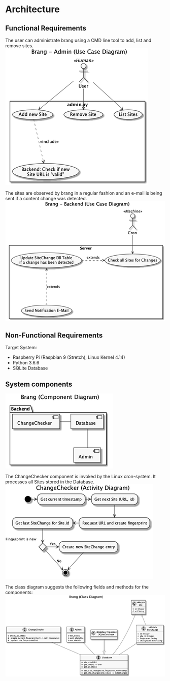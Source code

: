 # Architecture 

## Functional Requirements
The user can administrate brang using a CMD line tool to add, list and remove sites. 
![alt text](images/use_case_diagram_human.png)

The sites are observed by brang in a regular fashion and an e-mail is 
being sent if a content change was detected. 
![alt text](images/use_case_diagram_cron.png)

## Non-Functional Requirements
Target System:
* Raspberry Pi (Raspbian 9 (Stretch), Linux Kernel 4.14)
* Python 3.6.6
* SQLite Database

## System components
![alt text](images/component_diagram.png)

The ChangeChecker component is invoked by the Linux cron-system. It processes all Sites stored in the Database.
![alt text](images/activity_diagram_changechecker.png)

The class diagram suggests the following fields and methods for the components:
![alt text](images/class_diagram.png)